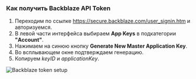 ### Как получить Backblaze API Token
1. Переходим по ссылке https://secure.backblaze.com/user_signin.htm и авторизуемся.
2. В левой части интерфейса выбираем **App Keys** в подкатегории **"Account"**.
3. Нажимаем на синюю кнопку **Generate New Master Application Key**.
4. Во всплывающем окне подтверждаем генерацию.
5. Копируем _keyID_ и _applicationKey_.

![Backblaze token setup](resource:assets/images/gifs/Backblaze.gif)
